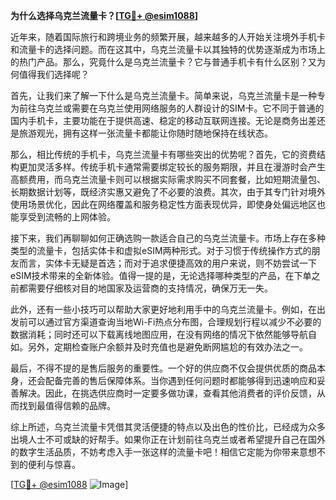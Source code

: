 **为什么选择乌克兰流量卡？[[TG💪+ @esim1088](https://t.me/s/esim1088)]**

近年来，随着国际旅行和跨境业务的频繁开展，越来越多的人开始关注境外手机卡和流量卡的选择问题。而在这其中，乌克兰流量卡以其独特的优势逐渐成为市场上的热门产品。那么，究竟什么是乌克兰流量卡？它与普通手机卡有什么区别？又为何值得我们选择呢？

首先，让我们来了解一下什么是乌克兰流量卡。简单来说，乌克兰流量卡是一种专为前往乌克兰或需要在乌克兰使用网络服务的人群设计的SIM卡。它不同于普通的国内手机卡，主要功能在于提供高速、稳定的移动互联网连接。无论是商务出差还是旅游观光，拥有这样一张流量卡都能让你随时随地保持在线状态。

那么，相比传统的手机卡，乌克兰流量卡有哪些突出的优势呢？首先，它的资费结构更加灵活多样。传统手机卡通常需要绑定较长的服务期限，并且在漫游时会产生高额费用，而乌克兰流量卡则可以根据实际需求购买不同套餐，比如短期流量包、长期数据计划等，既经济实惠又避免了不必要的浪费。其次，由于其专门针对境外使用场景优化，因此在网络覆盖和服务稳定性方面表现优异，即使身处偏远地区也能享受到流畅的上网体验。

接下来，我们再聊聊如何正确选购一款适合自己的乌克兰流量卡。市场上存在多种类型的流量卡，包括实体卡和虚拟eSIM两种形式。对于习惯于传统操作方式的朋友而言，实体卡无疑是首选；而对于追求便捷高效的用户来说，则不妨尝试一下eSIM技术带来的全新体验。值得一提的是，无论选择哪种类型的产品，在下单之前都需要仔细核对目的地国家及运营商的支持情况，确保万无一失。

此外，还有一些小技巧可以帮助大家更好地利用手中的乌克兰流量卡。例如，在出发前可以通过官方渠道查询当地Wi-Fi热点分布图，合理规划行程以减少不必要的数据消耗；同时还可以下载离线地图应用，在没有网络的情况下依然能够导航自如。另外，定期检查账户余额并及时充值也是避免断网尴尬的有效办法之一。

最后，不得不提的是售后服务的重要性。一个好的供应商不仅会提供优质的商品本身，还会配备完善的售后保障体系。当你遇到任何问题时都能够得到迅速响应和妥善解决。因此，在挑选供应商时一定要多做功课，查看其他消费者的评价反馈，从而找到最值得信赖的品牌。

综上所述，乌克兰流量卡凭借其灵活便捷的特点以及出色的性价比，已经成为众多出境人士不可或缺的好帮手。如果你正在计划前往乌克兰或者希望提升自己在国外的数字生活品质，不妨考虑入手一张这样的流量卡吧！相信它定能为你带来意想不到的便利与惊喜。

[[TG💪+ @esim1088](https://t.me/s/esim1088) ![Image](https://i.postimg.cc/4NQfJmqS/Snipaste-2025-05-13-00-14-12.png)]